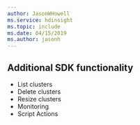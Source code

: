 ```yaml
---
author: JasonWHowell
ms.service: hdinsight
ms.topic: include
ms.date: 04/15/2019
ms.author: jasonh
---
```

## Additional SDK functionality

* List clusters
* Delete clusters
* Resize clusters
* Monitoring
* Script Actions
